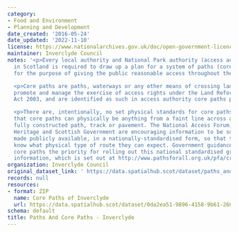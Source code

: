 ```yaml
---
category:
- Food and Environment
- Planning and Development
date_created: '2016-05-24'
date_updated: '2022-11-10'
license: https://www.nationalarchives.gov.uk/doc/open-government-licence/version/3/
maintainer: Inverclyde Council
notes: '<p>Every local authority and National Park authority (access authorities)
  in Scotland is required to draw up a plan for a system of paths (core paths) sufficient
  for the purpose of giving the public reasonable access throughout their area. </p>

  <p>Core paths are paths, waterways or any other means of crossing land to facilitate,
  promote and manage the exercise of access rights under the Land Reform (Scotland)
  Act 2003, and are identified as such in access authority core paths plan.</p>

  <p>There are, intentionally, no set physical standards for core paths. This means
  that core paths can physically be anything from a faint line across a field to a
  fully constructed path, track or pavement. The National Access Forum, Scottish Natural
  Heritage and Scottish Government are encouraging information to be surveyed and
  made publicly available, in a nationally-standardised form, so that the public will
  know what physical type of route they can expect. Government guidance is making
  core paths the priority for rolling out this national standardised grading system
  information, which is set out at http://www.pathsforall.org.uk/pfa/creating-paths/path-grading-system.html                                                                                                                                                                                                                                                                                                                                                                                                                                                                                                                                                                                                                                                                                                                                                                                                                                                                                                                                                                                                                                                                                                                                                                                                                                                                                                                                                                                                                 </p>'
organization: Inverclyde Council
original_dataset_link: ' https://data.spatialhub.scot/dataset/paths_and_core_paths-in'
records: null
resources:
- format: ZIP
  name: Core Paths of Inverclyde
  url: https://data.spatialhub.scot/dataset/0da2ea51-9896-4158-9b61-2607d617528f/resource/362a45c1-a30b-4f5d-9019-3e763ca4df88/download/adopted-core-paths.zip
schema: default
title: Paths And Core Paths - Inverclyde
---
```

